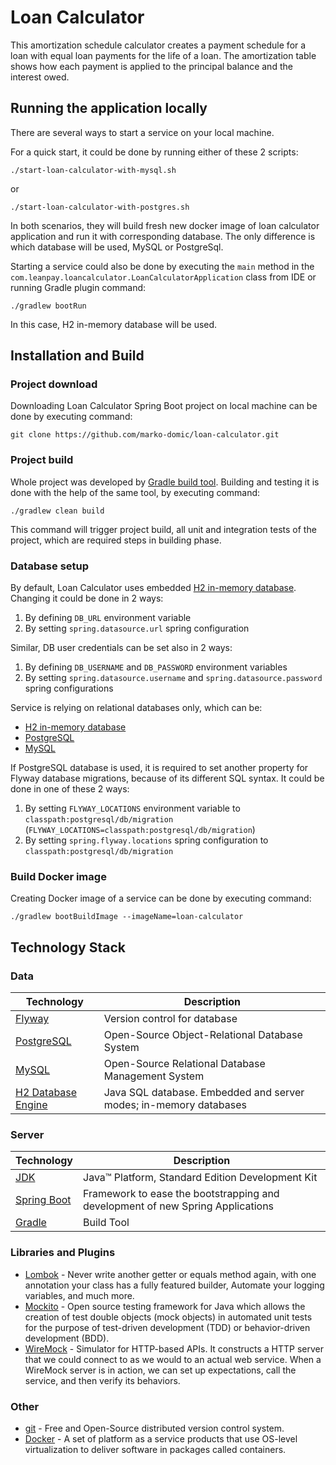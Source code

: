 # Loan Calculator

This amortization schedule calculator creates a payment schedule for a loan with equal loan payments 
for the life of a loan. The amortization table shows how each payment is applied to the principal 
balance and the interest owed.

## Running the application locally

There are several ways to start a service on your local machine.

For a quick start, it could be done by running either of these 2 scripts:

```shell
./start-loan-calculator-with-mysql.sh
```
or
```shell
./start-loan-calculator-with-postgres.sh
```

In both scenarios, they will build fresh new docker image of loan calculator application and run it 
with corresponding database. The only difference is which database will be used, MySQL or PostgreSql.

Starting a service could also be done by executing the `main` method in the
`com.leanpay.loancalculator.LoanCalculatorApplication` class from IDE or running Gradle plugin
command:

```shell
./gradlew bootRun
```

In this case, H2 in-memory database will be used.

## Installation and Build

### Project download

Downloading Loan Calculator Spring Boot project on local machine can be done by executing command:

```shell
git clone https://github.com/marko-domic/loan-calculator.git
```

### Project build

Whole project was developed by [Gradle build tool](https://gradle.org/). Building and testing it is
done with the help of the same tool, by executing command:

```shell
./gradlew clean build
```

This command will trigger project build, all unit and integration tests of the project, which are required steps in building phase.

### Database setup

By default, Loan Calculator uses embedded
[H2 in-memory database](https://www.h2database.com/html/main.html). Changing it could be done in 2 ways:

1. By defining `DB_URL` environment variable
2. By setting `spring.datasource.url` spring configuration

Similar, DB user credentials can be set also in 2 ways:

1. By defining `DB_USERNAME` and `DB_PASSWORD` environment variables
2. By setting `spring.datasource.username` and `spring.datasource.password` spring configurations

Service is relying on relational databases only, which can be:

* [H2 in-memory database](https://www.h2database.com/html/main.html)
* [PostgreSQL](https://www.postgresql.org/)
* [MySQL](https://www.mysql.com/)

If PostgreSQL database is used, it is required to set another property for Flyway database
migrations, because of its different SQL syntax. It could be done in one of these 2 ways:

1. By setting `FLYWAY_LOCATIONS` environment variable to `classpath:postgresql/db/migration`
   (`FLYWAY_LOCATIONS=classpath:postgresql/db/migration`)
2. By setting `spring.flyway.locations` spring configuration to `classpath:postgresql/db/migration`

### Build Docker image

Creating Docker image of a service can be done by executing command:

```shell
./gradlew bootBuildImage --imageName=loan-calculator
```

## Technology Stack

### Data

|                 Technology                                               |                              Description                        |
|--------------------------------------------------------------------------|-----------------------------------------------------------------|
|<a href="https://flywaydb.org/">Flyway</a>                                |Version control for database                                     |
|<a href="https://www.postgresql.org/">PostgreSQL</a>                      |Open-Source Object-Relational Database System                    |
|<a href="https://www.mysql.com/">MySQL</a>                                |Open-Source Relational Database Management System                |
|<a href="https://www.h2database.com/html/main.html">H2 Database Engine</a>|Java SQL database. Embedded and server modes; in-memory databases|

### Server

|                                            Technology                                               |                              Description                                     |
|-----------------------------------------------------------------------------------------------------|------------------------------------------------------------------------------|
|<a href="http://www.oracle.com/technetwork/java/javase/downloads/jdk8-downloads-2133151.html">JDK</a>|Java™ Platform, Standard Edition Development Kit                              |
|<a href="https://spring.io/projects/spring-boot">Spring Boot</a>                                     |Framework to ease the bootstrapping and development of new Spring Applications|
|<a href="https://gradle.org/">Gradle</a>                                                             |Build Tool                                                                    |

###  Libraries and Plugins

* [Lombok](https://projectlombok.org/) - Never write another getter or equals method again, with one 
  annotation your class has a fully featured builder, Automate your logging variables, and much more.
* [Mockito](https://site.mockito.org/) - Open source testing framework for Java which allows the 
  creation of test double objects (mock objects) in automated unit tests for the purpose of 
  test-driven development (TDD) or behavior-driven development (BDD).
* [WireMock](http://wiremock.org/) - Simulator for HTTP-based APIs. It constructs a HTTP server that 
  we could connect to as we would to an actual web service. When a WireMock server is in action, we 
  can set up expectations, call the service, and then verify its behaviors.

### Other

* [git](https://git-scm.com/) - Free and Open-Source distributed version control system.
* [Docker](https://www.docker.com/) - A set of platform as a service products that use OS-level 
  virtualization to deliver software in packages called containers.
